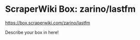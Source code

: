 # ScraperWiki Box: zarino/lastfm #

https://box.scraperwiki.com/zarino/lastfm

Describe your box in here!
